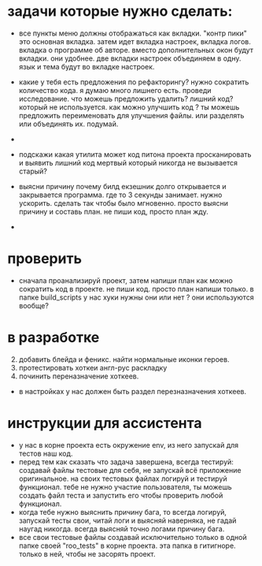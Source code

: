 

# задачи которые нужно сделать:



- все пункты меню должны отображаться как вкладки. "контр пики" это основная вкладка. затем идет вкладка настроек, вкладка логов. вкладка о программе об авторе. вместо дополнительных окон будут вкладки. они удобнее.
две вкладки настроек объединяем в одну. язык и тема будут во вкладке настроек.
- какие у тебя есть предложения по рефакторингу? нужно сократить количество кода. я думаю много лишнего есть. проведи исследование. что можешь предложить удалить? лишний код? который не используется. как можно улучшить код ? ты можешь предложить переименовать для улучшения файлы. или разделять или объединять их. подумай. 

- 

- подскажи какая утилита может код питона проекта просканировать и выявить лишний код мертвый который никогда не вызывается старый?

- выясни причину почему билд екзешник долго открывается и закрывается программа. где то 3 секунды занимает. нужно ускорить. сделать так чтобы было мгновенно. просто выясни причину и составь план. не пиши код, просто план жду.
- 


# проверить

- сначала проанализируй проект, затем напиши план как можно сократить код в проекте. не пиши код. просто план напиши только. в папке build_scripts у нас хуки нужны они или нет ? они используются вообще?



# в разработке
2. добавить блейда и феникс. найти нормальные иконки героев.
3. протестировать хоткеи англ-рус раскладку
7. починить переназначение хоткеев.
- в настройках у нас должен быть раздел перезназначения хоткеев.



# инструкции для ассистента
- у нас в корне проекта есть окружение env, из него запускай для тестов наш код.
- перед тем как сказать что задача завершена, всегда тестируй: создавай файлы тестовые для себя, не запускай всё приложение оригинальное. на своих тестовых файлах логируй и тестируй функционал. тебе не нужно участие пользователя, ты можешь создать файл теста и запустить его чтобы проверить любой функционал.
- когда тебе нужно выяснить причину бага, то всегда логируй, запускай тесты свои, читай логи и выясняй наверняка, не гадай наугад никогда. всегда выясняй точно логами причину бага.
- все свои тестовые файлы создавай исключительно только в одной папке своей "roo_tests" в корне проекта. эта папка в гитигноре. только в ней, чтобы не засорять проект.

